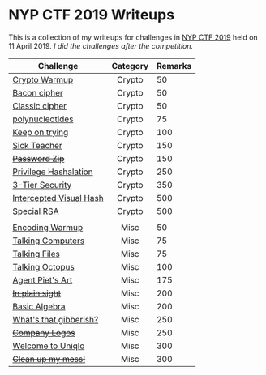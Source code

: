 # NYP CTF 2019 Writeups

This is a collection of my writeups for challenges in [NYP CTF 2019](https://ectf.ruibin.me/) held on 11 April 2019. *I did the challenges after the competition.*

Challenge | Category | Remarks
----------|:--------:| -------
[Crypto Warmup](./Solved/Crypto_Warmup) | Crypto | 50
[Bacon cipher](./Solved/Bacon_cipher) | Crypto | 50
[Classic cipher](./Solved/Classic_cipher) | Crypto | 50
[polynucleotides](./Solved/polynucleotides) | Crypto | 75
[Keep on trying](./Solved/Keep_on_trying) | Crypto | 100
[Sick Teacher](./Solved/Sick_Teacher) | Crypto | 150
~~[Password Zip](./Unsolved/Password_Zip)~~ | Crypto | 150
[Privilege Hashalation](./Solved/Privilege_Hashalation) | Crypto | 250
[3-Tier Security](./Solved/3_Tier_Security) | Crypto | 350
[Intercepted Visual Hash](./Solved/Intercepted_Visual_Hash) | Crypto | 500
[Special RSA](./Solved/Special_RSA) | Crypto | 500
[]() | []() | []()
[Encoding Warmup](./Solved/Encoding_Warmup) | Misc | 50
[Talking Computers](./Solved/Talking_Computers) | Misc | 75
[Talking Files](./Solved/Talking_Files) | Misc | 75
[Talking Octopus](./Solved/Talking_Octopus) | Misc | 100
[Agent Piet's Art](./Solved/Agent_Piet_s_Art) | Misc | 175
~~[In plain sight](./Unsolved/In_plain_sight)~~ | Misc | 200
[Basic Algebra](./Solved/Basic_Algebra) | Misc | 200
[What's that gibberish?](./Solved/What_s_that_gibberish) | Misc | 250
~~[Company Logos](./Unsolved/Company_Logos)~~ | Misc | 250
[Welcome to Uniqlo](./Solved/Welcome_to_Uniqlo) | Misc | 300
~~[Clean up my mess!](./Unsolved/Clean_up_my_mess)~~ | Misc | 300
